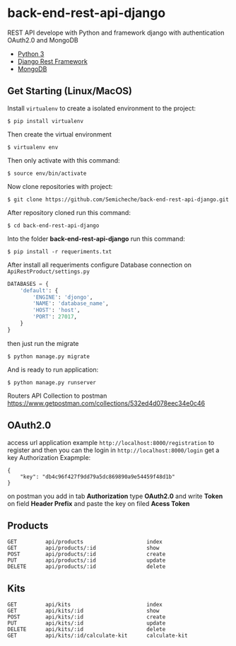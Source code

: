# back-end-rest-api-django

REST API develope with Python and framework django with authentication OAuth2.0 and MongoDB

- [Python 3](https://www.python.org/)
- [Django Rest Framework](https://www.django-rest-framework.org/)
- [MongoDB](https://www.mongodb.com/)

## Get Starting (Linux/MacOS)
Install `virtualenv` to create a isolated environment to the project:
```
$ pip install virtualenv
```
Then create the virtual environment
```
$ virtualenv env
```
Then only activate with this command:
```
$ source env/bin/activate
```
Now clone repositories with project:
   ```
   $ git clone https://github.com/Semicheche/back-end-rest-api-django.git
   ```
After repository cloned run this command:
```
$ cd back-end-rest-api-django
```
Into the folder **back-end-rest-api-django** run this command:
```
$ pip install -r requeriments.txt
```
After install all requeriments configure Database connection on `ApiRestProduct/settings.py`

```python
DATABASES = {
    'default': {
        'ENGINE': 'djongo',
        'NAME': 'database_name',
        'HOST': 'host',
        'PORT': 27017,
    }
}
```
then just run the migrate

```
$ python manage.py migrate
```
And is ready to run application:
```
$ python manage.py runserver
```

Routers API
Collection to postman https://www.getpostman.com/collections/532ed4d078eec34e0c46

## OAuth2.0

access url application example `http://localhost:8000/registration` to register and then you can the login in `http://localhost:8000/login` get a key Authorization
Exapmple:
```
{
    "key": "db4c96f427f9dd79a5dc869890a9e54459f48d1b"
}
```

on postman you add in tab **Authorization** type **OAuth2.0** and write **Token** on field **Header Prefix** and paste the key on filed **Acess Token**

## Products
```
GET         api/products                    index
GET         api/products/:id                show
POST        api/products/:id                create
PUT         api/products/:id                update
DELETE      api/products/:id                delete
```
## Kits
```
GET         api/kits                        index
GET         api/kits/:id                    show
POST        api/kits/:id                    create
PUT         api/kits/:id                    update
DELETE      api/kits/:id                    delete
GET         api/kits/:id/calculate-kit      calculate-kit
```